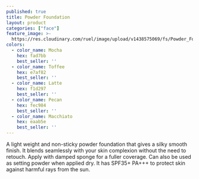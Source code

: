 ```yaml
---
published: true
title: Powder Foundation
layout: product
categories: ["face"]
feature_image: >-
  https://res.cloudinary.com/ruel/image/upload/v1438575069/fs/Powder_Foundation_PB186320.jpg
colors:
  - color_name: Mocha
    hex: fad7bb
    best_seller: ''
  - color_name: Toffee
    hex: e7af82
    best_seller: ''
  - color_name: Latte
    hex: f1d297
    best_seller: ''
  - color_name: Pecan
    hex: fec984
    best_seller: ''
  - color_name: Macchiato
    hex: eaab5e
    best_seller: ''    
---
```

A light weight and non-sticky powder foundation that gives a silky smooth finish. It blends seamlessly with your skin complexion without the need to retouch. Apply with damped sponge for a fuller coverage. Can also be used as setting powder when applied dry. It has SPF35+ PA+++ to protect skin against harmful rays from the sun.
